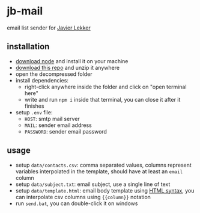 # jb-mail

email list sender for [Javier Lekker](https://javierlekker.com)

## installation

- [download node](https://nodejs.org) and install it on your machine
- [download this repo](https://github.com/wh0am1-dev/jb-mail/archive/refs/heads/main.zip) and unzip it anywhere
- open the decompressed folder
- install dependencies:
  - right-click anywhere inside the folder and click on "open terminal here"
  - write and run `npm i` inside that terminal, you can close it after it finishes
- setup `.env` file:
  - `HOST`: smtp mail server
  - `MAIL`: sender email address
  - `PASSWORD`: sender email password

## usage

- setup `data/contacts.csv`: comma separated values, columns represent variables interpolated in the template, should have at least an `email` column
- setup `data/subject.txt`: email subject, use a single line of text
- setup `data/template.html`: email body template using [HTML syntax](https://developer.mozilla.org/en-US/docs/Web/HTML), you can interpolate csv columns using `{{column}}` notation
- run `send.bat`, you can double-click it on windows
